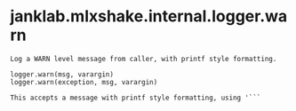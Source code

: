 # janklab.mlxshake.internal.logger.warn

```text
Log a WARN level message from caller, with printf style formatting.

logger.warn(msg, varargin)
logger.warn(exception, msg, varargin)

This accepts a message with printf style formatting, using '```

